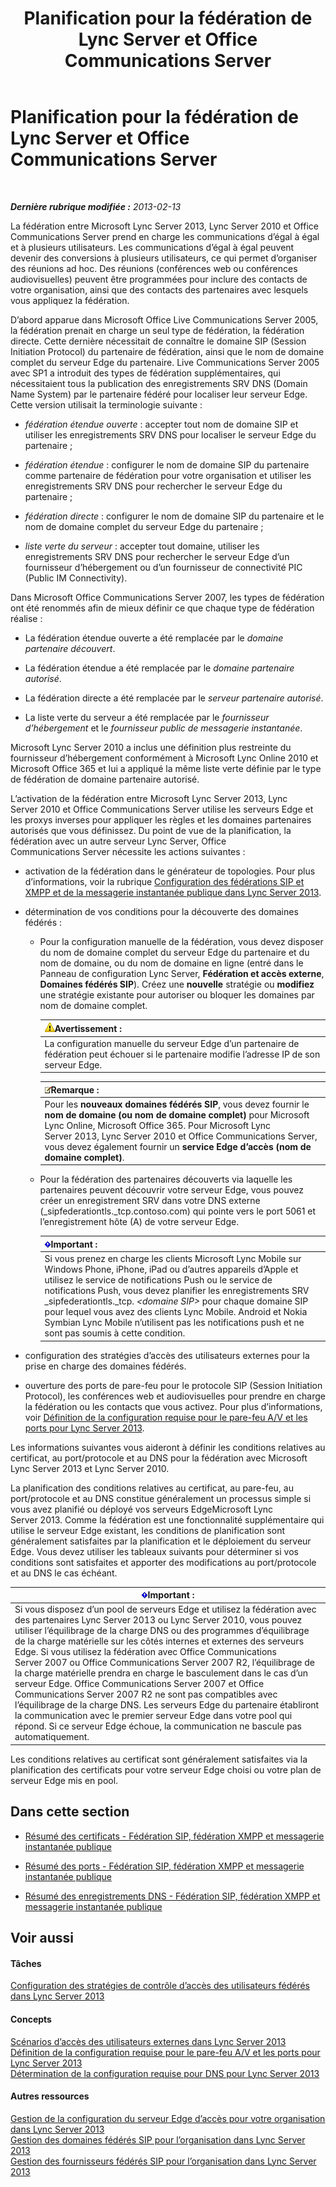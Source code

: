 ﻿---
title: Planification pour la fédération de Lync Server et Office Communications Server
TOCTitle: Planification pour la fédération de Lync Server et Office Communications Server
ms:assetid: c9eaf06b-054f-41a4-ad0c-499400d6c4c7
ms:mtpsurl: https://technet.microsoft.com/fr-fr/library/JJ205335(v=OCS.15)
ms:contentKeyID: 49298852
ms.date: 05/20/2016
mtps_version: v=OCS.15
ms.translationtype: HT
---

# Planification pour la fédération de Lync Server et Office Communications Server

 

_**Dernière rubrique modifiée :** 2013-02-13_

La fédération entre Microsoft Lync Server 2013, Lync Server 2010 et Office Communications Server prend en charge les communications d’égal à égal et à plusieurs utilisateurs. Les communications d’égal à égal peuvent devenir des conversions à plusieurs utilisateurs, ce qui permet d’organiser des réunions ad hoc. Des réunions (conférences web ou conférences audiovisuelles) peuvent être programmées pour inclure des contacts de votre organisation, ainsi que des contacts des partenaires avec lesquels vous appliquez la fédération.

D’abord apparue dans Microsoft Office Live Communications Server 2005, la fédération prenait en charge un seul type de fédération, la fédération directe. Cette dernière nécessitait de connaître le domaine SIP (Session Initiation Protocol) du partenaire de fédération, ainsi que le nom de domaine complet du serveur Edge du partenaire. Live Communications Server 2005 avec SP1 a introduit des types de fédération supplémentaires, qui nécessitaient tous la publication des enregistrements SRV DNS (Domain Name System) par le partenaire fédéré pour localiser leur serveur Edge. Cette version utilisait la terminologie suivante :

  - *fédération étendue ouverte* : accepter tout nom de domaine SIP et utiliser les enregistrements SRV DNS pour localiser le serveur Edge du partenaire ;

  - *fédération étendue* : configurer le nom de domaine SIP du partenaire comme partenaire de fédération pour votre organisation et utiliser les enregistrements SRV DNS pour rechercher le serveur Edge du partenaire ;

  - *fédération directe* : configurer le nom de domaine SIP du partenaire et le nom de domaine complet du serveur Edge du partenaire ;

  - *liste verte du serveur* : accepter tout domaine, utiliser les enregistrements SRV DNS pour rechercher le serveur Edge d’un fournisseur d’hébergement ou d’un fournisseur de connectivité PIC (Public IM Connectivity).

Dans Microsoft Office Communications Server 2007, les types de fédération ont été renommés afin de mieux définir ce que chaque type de fédération réalise :

  - La fédération étendue ouverte a été remplacée par le *domaine partenaire découvert*.

  - La fédération étendue a été remplacée par le *domaine partenaire autorisé*.

  - La fédération directe a été remplacée par le *serveur partenaire autorisé*.

  - La liste verte du serveur a été remplacée par le *fournisseur d’hébergement* et le *fournisseur public de messagerie instantanée*.

Microsoft Lync Server 2010 a inclus une définition plus restreinte du fournisseur d’hébergement conformément à Microsoft Lync Online 2010 et Microsoft Office 365 et lui a appliqué la même liste verte définie par le type de fédération de domaine partenaire autorisé.

L’activation de la fédération entre Microsoft Lync Server 2013, Lync Server 2010 et Office Communications Server utilise les serveurs Edge et les proxys inverses pour appliquer les règles et les domaines partenaires autorisés que vous définissez. Du point de vue de la planification, la fédération avec un autre serveur Lync Server, Office Communications Server nécessite les actions suivantes :

  - activation de la fédération dans le générateur de topologies. Pour plus d’informations, voir la rubrique [Configuration des fédérations SIP et XMPP et de la messagerie instantanée publique dans Lync Server 2013](lync-server-2013-configuring-sip-federation-xmpp-federation-and-public-instant-messaging.md).

  - détermination de vos conditions pour la découverte des domaines fédérés :
    
      -   
        Pour la configuration manuelle de la fédération, vous devez disposer du nom de domaine complet du serveur Edge du partenaire et du nom de domaine, ou du nom de domaine en ligne (entré dans le Panneau de configuration Lync Server, **Fédération et accès externe**, **Domaines fédérés SIP**). Créez une **nouvelle** stratégie ou **modifiez** une stratégie existante pour autoriser ou bloquer les domaines par nom de domaine complet.
        
        <table>
        <thead>
        <tr class="header">
        <th><img src="images/Gg412910.warning(OCS.15).gif" title="warning" alt="warning" />Avertissement :</th>
        </tr>
        </thead>
        <tbody>
        <tr class="odd">
        <td>La configuration manuelle du serveur Edge d’un partenaire de fédération peut échouer si le partenaire modifie l’adresse IP de son serveur Edge.</td>
        </tr>
        </tbody>
        </table>
        
        <table>
        <thead>
        <tr class="header">
        <th><img src="images/Gg398920.note(OCS.15).gif" title="note" alt="note" />Remarque :</th>
        </tr>
        </thead>
        <tbody>
        <tr class="odd">
        <td>Pour les <strong>nouveaux domaines fédérés SIP</strong>, vous devez fournir le <strong>nom de domaine (ou nom de domaine complet)</strong> pour Microsoft Lync Online, Microsoft Office 365. Pour Microsoft Lync Server 2013, Lync Server 2010 et Office Communications Server, vous devez également fournir un <strong>service Edge d’accès (nom de domaine complet)</strong>.</td>
        </tr>
        </tbody>
        </table>
    
      -   
        Pour la fédération des partenaires découverts via laquelle les partenaires peuvent découvrir votre serveur Edge, vous pouvez créer un enregistrement SRV dans votre DNS externe (\_sipfederationtls.\_tcp.contoso.com) qui pointe vers le port 5061 et l’enregistrement hôte (A) de votre serveur Edge.
        
        <table>
        <thead>
        <tr class="header">
        <th><img src="images/Gg425917.important(OCS.15).gif" title="important" alt="important" />Important :</th>
        </tr>
        </thead>
        <tbody>
        <tr class="odd">
        <td>Si vous prenez en charge les clients Microsoft Lync Mobile sur Windows Phone, iPhone, iPad ou d’autres appareils d’Apple et utilisez le service de notifications Push ou le service de notifications Push, vous devez planifier les enregistrements SRV _sipfederationtls._tcp. <em>&lt;domaine SIP&gt;</em> pour chaque domaine SIP pour lequel vous avez des clients Lync Mobile. Android et Nokia Symbian Lync Mobile n’utilisent pas les notifications push et ne sont pas soumis à cette condition.</td>
        </tr>
        </tbody>
        </table>


  - configuration des stratégies d’accès des utilisateurs externes pour la prise en charge des domaines fédérés.

  - ouverture des ports de pare-feu pour le protocole SIP (Session Initiation Protocol), les conférences web et audiovisuelles pour prendre en charge la fédération ou les contacts que vous activez. Pour plus d’informations, voir [Définition de la configuration requise pour le pare-feu A/V et les ports pour Lync Server 2013](lync-server-2013-determine-external-a-v-firewall-and-port-requirements.md).

Les informations suivantes vous aideront à définir les conditions relatives au certificat, au port/protocole et au DNS pour la fédération avec Microsoft Lync Server 2013 et Lync Server 2010.

La planification des conditions relatives au certificat, au pare-feu, au port/protocole et au DNS constitue généralement un processus simple si vous avez planifié ou déployé vos serveurs EdgeMicrosoft Lync Server 2013. Comme la fédération est une fonctionnalité supplémentaire qui utilise le serveur Edge existant, les conditions de planification sont généralement satisfaites par la planification et le déploiement du serveur Edge. Vous devez utiliser les tableaux suivants pour déterminer si vos conditions sont satisfaites et apporter des modifications au port/protocole et au DNS le cas échéant.

<table>
<thead>
<tr class="header">
<th><img src="images/Gg425917.important(OCS.15).gif" title="important" alt="important" />Important :</th>
</tr>
</thead>
<tbody>
<tr class="odd">
<td>Si vous disposez d’un pool de serveurs Edge et utilisez la fédération avec des partenaires Lync Server 2013 ou Lync Server 2010, vous pouvez utiliser l’équilibrage de la charge DNS ou des programmes d’équilibrage de la charge matérielle sur les côtés internes et externes des serveurs Edge. Si vous utilisez la fédération avec Office Communications Server 2007 ou Office Communications Server 2007 R2, l’équilibrage de la charge matérielle prendra en charge le basculement dans le cas d’un serveur Edge. Office Communications Server 2007 et Office Communications Server 2007 R2 ne sont pas compatibles avec l’équilibrage de la charge DNS. Les serveurs Edge du partenaire établiront la communication avec le premier serveur Edge dans votre pool qui répond. Si ce serveur Edge échoue, la communication ne bascule pas automatiquement.</td>
</tr>
</tbody>
</table>


Les conditions relatives au certificat sont généralement satisfaites via la planification des certificats pour votre serveur Edge choisi ou votre plan de serveur Edge mis en pool.

## Dans cette section

  - [Résumé des certificats - Fédération SIP, fédération XMPP et messagerie instantanée publique](lync-server-2013-certificate-summary-sip-xmpp-federation-and-public-instant-messaging.md)

  - [Résumé des ports - Fédération SIP, fédération XMPP et messagerie instantanée publique](lync-server-2013-port-summary-sip-xmpp-federation-and-public-instant-messaging.md)

  - [Résumé des enregistrements DNS - Fédération SIP, fédération XMPP et messagerie instantanée publique](lync-server-2013-dns-summary-sip-xmpp-federation-and-public-instant-messaging.md)

## Voir aussi

#### Tâches

[Configuration des stratégies de contrôle d’accès des utilisateurs fédérés dans Lync Server 2013](lync-server-2013-configure-policies-to-control-federated-user-access.md)  

#### Concepts

[Scénarios d’accès des utilisateurs externes dans Lync Server 2013](lync-server-2013-scenarios-for-external-user-access.md)  
[Définition de la configuration requise pour le pare-feu A/V et les ports pour Lync Server 2013](lync-server-2013-determine-external-a-v-firewall-and-port-requirements.md)  
[Détermination de la configuration requise pour DNS pour Lync Server 2013](lync-server-2013-determine-dns-requirements.md)  

#### Autres ressources

[Gestion de la configuration du serveur Edge d’accès pour votre organisation dans Lync Server 2013](lync-server-2013-manage-access-edge-configuration-for-your-organization.md)  
[Gestion des domaines fédérés SIP pour l’organisation dans Lync Server 2013](lync-server-2013-manage-sip-federated-domains-for-your-organization.md)  
[Gestion des fournisseurs fédérés SIP pour l’organisation dans Lync Server 2013](lync-server-2013-manage-sip-federated-providers-for-your-organization.md)

